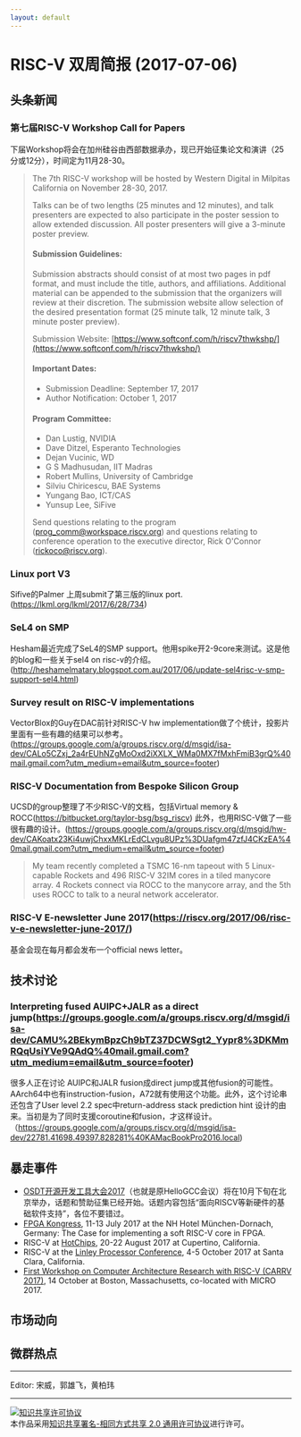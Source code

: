 ```yaml
---
layout: default
---
```


# RISC-V 双周简报 (2017-07-06)

## 头条新闻

### 第七届RISC-V Workshop Call for Papers

下届Workshop将会在加州硅谷由西部数据承办，现已开始征集论文和演讲（25分或12分），时间定为11月28-30。

> The 7th RISC-V workshop will be hosted by Western Digital in Milpitas California on November 28-30, 2017.
>
> Talks can be of two lengths (25 minutes and 12 minutes), and talk presenters are expected to also participate in the poster session to allow extended discussion.  All poster presenters will give a 3-minute poster preview.
>
> #### Submission Guidelines:
>
> Submission abstracts should consist of at most two pages in pdf format, and must include the title, authors, and affiliations. Additional material can be appended to the submission that the organizers will review at their discretion.  The submission website allow selection of the desired presentation format (25 minute talk, 12 minute talk, 3 minute poster preview).
> 
> Submission Website:
> [https://www.softconf.com/h/riscv7thwkshp/](https://www.softconf.com/h/riscv7thwkshp/)
> 
> #### Important Dates:
> 
> - Submission Deadline: September 17, 2017
> - Author Notification: October 1, 2017
> 
> #### Program Committee:<br>
> 
> - Dan Lustig, NVIDIA
> - Dave Ditzel, Esperanto Technologies
> - Dejan Vucinic, WD
> - G S Madhusudan, IIT Madras
> - Robert Mullins, University of Cambridge
> - Silviu Chiricescu, BAE Systems
> - Yungang Bao, ICT/CAS
> - Yunsup Lee, SiFive
>
> Send questions relating to the program ([prog_comm@workspace.riscv.org](mailto:prog_comm@workspace.riscv.org))
> and questions relating to conference operation to the executive director, Rick O'Connor ([rickoco@riscv.org](mailto:rickoco@riscv.org)).

### Linux port V3
Sifive的Palmer 上周submit了第三版的linux port.(https://lkml.org/lkml/2017/6/28/734)

### SeL4 on SMP
Hesham最近完成了SeL4的SMP support。他用spike开2-9core来测试。这是他的blog和一些关于sel4 on risc-v的介绍。(http://heshamelmatary.blogspot.com.au/2017/06/update-sel4risc-v-smp-support-sel4.html)

### Survey result on RISC-V implementations
VectorBlox的Guy在DAC前针对RISC-V hw implementation做了个统计，投影片里面有一些有趣的结果可以参考。(https://groups.google.com/a/groups.riscv.org/d/msgid/isa-dev/CALo5CZxj_2a4rEUhNZgMoOxd2iXXLX_WMa0MX7fMxhFmiB3grQ%40mail.gmail.com?utm_medium=email&utm_source=footer)

### RISC-V Documentation from Bespoke Silicon Group
UCSD的group整理了不少RISC-V的文档，包括Virtual memory & ROCC(https://bitbucket.org/taylor-bsg/bsg_riscv) 此外，也用RISC-V做了一些很有趣的设计。(https://groups.google.com/a/groups.riscv.org/d/msgid/hw-dev/CAKoatx23Ki4uwjChxxMKLrEdCLvgu8UPz%3DUafgm47zfJ4CKzEA%40mail.gmail.com?utm_medium=email&utm_source=footer) 
>My team recently completed a TSMC 16-nm tapeout with 5 Linux-capable Rockets and 496 RISC-V 32IM cores in a tiled manycore array. 4 Rockets connect via ROCC to the manycore array, and the 5th uses ROCC to talk to a neural network accelerator. 

### RISC-V E-newsletter June 2017(https://riscv.org/2017/06/risc-v-e-newsletter-june-2017/)
基金会现在每月都会发布一个official news letter。

## 技术讨论
### Interpreting fused AUIPC+JALR as a direct jump(https://groups.google.com/a/groups.riscv.org/d/msgid/isa-dev/CAMU%2BEkymBpzCh9bTZ37DCWSgt2_Yypr8%3DKMmRQqUsiYVe9QAdQ%40mail.gmail.com?utm_medium=email&utm_source=footer)
很多人正在讨论 AUIPC和JALR fusion成direct jump或其他fusion的可能性。AArch64中也有instruction-fusion，A72就有使用这个功能。此外，这个讨论串还包含了User level 2.2 spec中return-address stack prediction hint 设计的由来。当初是为了同时支援coroutine和fusion，才这样设计。
（https://groups.google.com/a/groups.riscv.org/d/msgid/isa-dev/22781.41698.49397.828281%40KAMacBookPro2016.local)

## 暴走事件

+ [OSDT开源开发工具大会2017](http://www.hellogcc.org/?p=34315)（也就是原HelloGCC会议）将在10月下旬在北京举办，话题和赞助征集已经开始。话题内容包括“面向RISCV等新硬件的基础软件支持”，各位不要错过。
+ [FPGA Kongress](http://www.fpga-kongress.de/de/programm-2017), 11-13 July 2017 at the NH Hotel München-Dornach, Germany: The Case for implementing a soft RISC-V core in FPGA.
+ RISC-V at [HotChips](https://www.hotchips.org/), 20-22 August 2017 at Cupertino, California.
+ RISC-V at the [Linley Processor Conference](http://www.linleygroup.com/events/event.php?num=43), 4-5 October 2017 at Santa Clara, California.
+ [First Workshop on Computer Architecture Research with RISC-V (CARRV 2017)](https://carrv.github.io/#first-workshop-on-computer-architecture-research-with-risc-v-carrv-2017), 14 October at Boston, Massachusetts, co-located with MICRO 2017.


## 市场动向

## 微群热点

----

Editor: 宋威，郭雄飞，黄柏玮

----

<a rel="license" href="http://creativecommons.org/licenses/by-sa/2.0/"><img alt="知识共享许可协议" style="border-width:0" src="https://i.creativecommons.org/l/by-sa/2.0/88x31.png" /></a><br />本作品采用<a rel="license" href="http://creativecommons.org/licenses/by-sa/2.0/">知识共享署名-相同方式共享 2.0 通用许可协议</a>进行许可。
